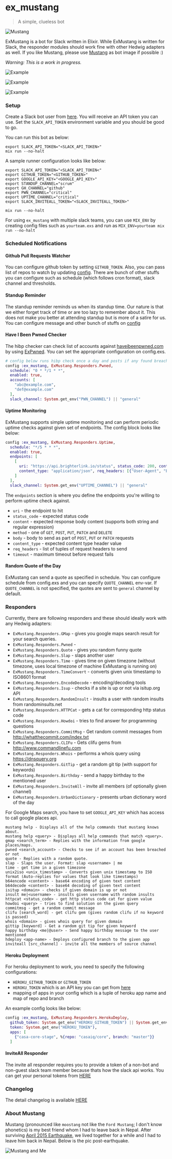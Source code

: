 # ex_mustang

> A simple, clueless bot

![Mustang](images/mustang.jpg)

ExMustang is a bot for Slack written in Elixir. While ExMustang is written for Slack, the responder modules should work fine with other Hedwig adapters as well. If you like Mustang, please use [Mustang](images/mustang.jpg) as bot image if possible :)

_Warning: This is a work in progress._

![Example](images/example.png)

![Example](images/example2.png)

![Example](images/example3.png)

### Setup

Create a Slack bot user from [here](https://my.slack.com/services/new/bot). You will receive an API token you can use. Set the `SLACK_API_TOKEN` environment variable and you should be good to go.

You can run this bot as below:

```shell
export SLACK_API_TOKEN="<SLACK_API_TOKEN>"
mix run --no-halt
```

A sample runner configuration looks like below:

```shell
export SLACK_API_TOKEN="<SLACK_API_TOKEN<"
export GITHUB_TOKEN="<GITHUB_TOKEN>"
export GOOGLE_API_KEY="<GOOGLE_API_KEY>"
export STANDUP_CHANNEL="scrum"
export GH_CHANNEL="github"
export PWN_CHANNEL="critical"
export UPTIME_CHANNEL="critical"
export SLACK_INVITEALL_TOKEN="<SLACK_INVITEALL_TOKEN>"

mix run --no-halt
```

For using `ex_mustang` with multiple slack teams, you can use `MIX_ENV` by creating config files such as `yourteam.exs`
and run as `MIX_ENV=yourteam mix run --no-halt`

### Scheduled Notifications

#### Github Pull Requests Watcher

You can configure github token by setting `GITHUB_TOKEN`. Also, you can pass list of repos to watch by updating [config](config/config.exs#L11-L17). There are bunch of other stuffs you can configure such as schedule (which follows cron format), slack channel and thresholds.

#### Standup Reminder

The standup reminder reminds us when its standup time. Our nature is that we either forget track of time or are too lazy to remember about it. This does not make you better at attending standup but is more of a satire for us. You can configure message and other bunch of stuffs on [config](config/config.exs#L5-L9)

#### Have I Been Pwned Checker

The hibp checker can check list of accounts against [haveibeenpwned.com](https://haveibeenpwned.com)
by using [ExPwned](https://github.com/techgaun/ex_pwned). You can set the appropriate configuration on config.exs.

```elixir
# config below runs hibp check once a day and posts if any found breach to configured slack channel
config :ex_mustang, ExMustang.Responders.Pwned,
  schedule: "0 * */1 * *",
  enabled: true,
  accounts: [
    "abc@example.com",
    "def@example.com"
  ],
  slack_channel: System.get_env("PWN_CHANNEL") || "general"
```

#### Uptime Monitoring

ExMustang supports simple uptime monitoring and can perform periodic uptime checks against given set of endpoints.
The config block looks like below:

```elixir
config :ex_mustang, ExMustang.Responders.Uptime,
  schedule: "*/5 * * *",
  enabled: true,
  endpoints: [
    [
      uri: "https://api.brighterlink.io/status", status_code: 200, content: ~s("msg":"ok"), method: "GET",
      content_type: "application/json", req_headers: [{"User-Agent", "ExMustang"}], timeout: 20_000
    ]
  ],
  slack_channel: System.get_env("UPTIME_CHANNEL") || "general"
```

The `endpoints` section is where you define the endpoints you're willing to perform uptime check against.

- `uri` - the endpoint to hit
- `status_code` - expected status code
- `content` - expected response body content (supports both string and regular expression)
- `method` - one of `GET`, `POST`, `PUT`, `PATCH` and `DELETE`
- `body` - body to send as part of `POST`, `PUT` or `PATCH` requests
- `content_type` - expected content type header value
- `req_headers` - list of tuples of request headers to send
- `timeout` - maximum timeout before request fails

#### Random Quote of the Day

ExMustang can send a quote as specified in schedule. You can configure schedule from config.exs
and you can specify `QUOTE_CHANNEL` env-var. If `QUOTE_CHANNEL` is not specified, the quotes are
sent to `general` channel by default.

### Responders

Currently, there are following responders and these should ideally work with any Hedwig adapters:

- `ExMustang.Responders.GMap` - gives you google maps search result for your search queries.
- `ExMustang.Responders.Pwned` -
- `ExMustang.Responders.Quote` - gives you random funny quote
- `ExMustang.Responders.Slap` - slaps another user
- `ExMustang.Responders.Time` - gives time on given timezone (without timezone, uses local timezone of machine ExMustang is running on)
- `ExMustang.Responders.TimeConvert` - converts given unix timestamp to ISO8601 format
- `ExMustang.Responders.EncodeDecode` - encoding/decoding tools
- `ExMustang.Responders.Isup` - checks if a site is up or not via isitup.org API
- `ExMustang.Responders.RandomInsult` - insults a user with random insults from randominsults.net
- `ExMustang.Responders.HTTPCat` - gets a cat for corresponding http status code
- `ExMustang.Responders.Howdoi` - tries to find answer for programming questions
- `ExMustang.Responders.CommitMsg` - Get random commit messages from http://whatthecommit.com/index.txt
- `ExMustang.Responders.CLIFu` - Gets clifu gems from http://www.commandlinefu.com
- `ExMustang.Responders.Whois` - performs a whois query using https://dnsquery.org
- `ExMustang.Responders.GitTip` - get a random git tip (with support for keywords)
- `ExMustang.Responders.Birthday` - send a happy birthday to the mentioned user
- `ExMustang.Responders.InviteAll` - invite all members (of optionally given channel)
- `ExMustang.Responders.UrbanDictionary` - presents urban dictionary word of the day

For Google Maps search, you have to set `GOOGLE_API_KEY` which has access to call google places api.

```shell
mustang help - Displays all of the help commands that mustang knows about.
mustang help <query> - Displays all help commands that match <query>.
gmap <search_term> - Replies with the information from google places/maps.
pwned <search_account> - Checks to see if an account has been breached or not
quote - Replies with a random quote.
slap - Slaps the user. Format: slap <username> | me
time - get time in a given timezone
unix2iso <unix_timestamp> - Converts given unix timestamp to ISO format (Auto-replies for values that look like timestamps)
b64encode <content> - base64 encoding of given text content
b64decode <content> - base64 decoding of given text content
isitup <domain> - checks if given domain is up or not
insult me|<username> - insults given username with random insults
httpcat <status_code> - get http status code cat for given value
howdoi <query> - tries to find solution on the given query
commitmsg - get a random commit message
clifu [search_word] - get clifu gem (gives random clifu if no keyword is passed)
whois <domain> - gives whois query for given domain
gittip [keyword] - Get a random git tip for given keyword
happy birthday <me|@user> - Send happy birthday message to the user mentioned
hdeploy <app-name> - Deploys configured branch to the given app
inviteall [src_channel] - invite all the members of source channel
```

#### Heroku Deployment

For heroku deployment to work, you need to specify the following configurations:

- `HEROKU_GITHUB_TOKEN` or `GITHUB_TOKEN`
- `HEROKU_TOKEN` which is an API key you can get from [here](https://dashboard.heroku.com/account)
- mapping of apps in your config which is a tuple of heroku app name and map of repo and branch

An example config looks like below:

```elixir
config :ex_mustang, ExMustang.Responders.HerokuDeploy,
  github_token: System.get_env("HEROKU_GITHUB_TOKEN") || System.get_env("GITHUB_TOKEN"),
  token: System.get_env("HEROKU_TOKEN"),
  apps: [
    {"casa-core-stage", %{repo: "casaiq/core", branch: "master"}}
  ]
```

#### InviteAll Responder

The invite all responder requires you to provide a token of a non-bot and non-guest slack team member because thats how the slack api works. You can get your personal tokens from [HERE](https://api.slack.com/custom-integrations/legacy-tokens)

### Changelog

The detail changelog is available [HERE](CHANGELOG.md)

### About Mustang

Mustang (pronounced like `moostang` not like the `Ford Mustang`; I don't know phonetics) is my best friend whom I had to leave back in Nepal. After surviving [April 2015 Earthquake](https://en.wikipedia.org/wiki/April_2015_Nepal_earthquake), we lived together for a while and I had to leave him back in Nepal. Below is the pic post-earthquake.

![Mustang and Me](images/me_mustang.jpg)
